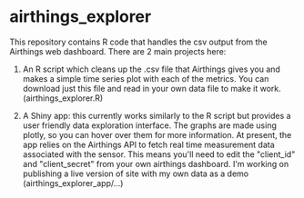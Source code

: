 # airthings_explorer

This repository contains R code that handles the csv output from the Airthings web dashboard. There are 2 main projects here: 

1. An R script which cleans up the .csv file that Airthings gives you and makes a simple time series plot with each of the metrics. You can download just this file and read in your own data file to make it work. (airthings_explorer.R)



2. A Shiny app: this currently works similarly to the R script but provides a user friendly data exploration interface. The graphs are made using plotly, so you can hover over them for more information. At present, the app relies on the Airthings API to fetch real time measurement data associated with the sensor. This means you'll need to edit the "client_id" and "client_secret" from your own airthings dashboard. I'm working on publishing a live version of site with my own data as a demo (airthings_explorer_app/...)
